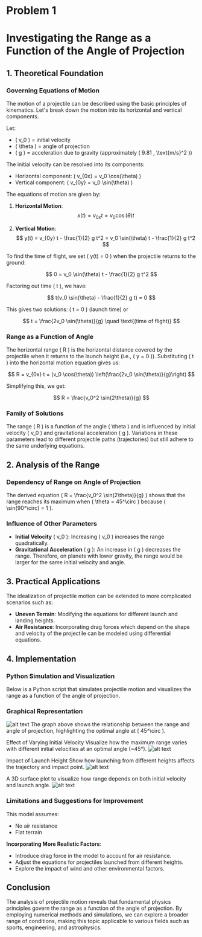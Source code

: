 # Problem 1

# Investigating the Range as a Function of the Angle of Projection

## 1. Theoretical Foundation

### Governing Equations of Motion

The motion of a projectile can be described using the basic principles of kinematics. Let's break down the motion into its horizontal and vertical components.

Let:
- \( v_0 \) = initial velocity
- \( \theta \) = angle of projection
- \( g \) = acceleration due to gravity (approximately \( 9.81 \, \text{m/s}^2 \))

The initial velocity can be resolved into its components:
- Horizontal component: \( v_{0x} = v_0 \cos(\theta) \)
- Vertical component: \( v_{0y} = v_0 \sin(\theta) \)

The equations of motion are given by:

1. **Horizontal Motion**:
   $$
   x(t) = v_{0x} t = v_0 \cos(\theta) t
   $$

2. **Vertical Motion**:
   $$
   y(t) = v_{0y} t - \frac{1}{2} g t^2 = v_0 \sin(\theta) t - \frac{1}{2} g t^2
   $$

To find the time of flight, we set \( y(t) = 0 \) when the projectile returns to the ground:

$$
0 = v_0 \sin(\theta) t - \frac{1}{2} g t^2
$$

Factoring out time \( t \), we have:

$$
t(v_0 \sin(\theta) - \frac{1}{2} g t) = 0
$$

This gives two solutions: \( t = 0 \) (launch time) or 

$$
t = \frac{2v_0 \sin(\theta)}{g} \quad \text{(time of flight)}
$$

### Range as a Function of Angle

The horizontal range \( R \) is the horizontal distance covered by the projectile when it returns to the launch height (i.e., \( y = 0 \)). Substituting \( t \) into the horizontal motion equation gives us:

$$
R = v_{0x} t = (v_0 \cos(\theta)) \left(\frac{2v_0 \sin(\theta)}{g}\right)
$$

Simplifying this, we get:

$$
R = \frac{v_0^2 \sin(2\theta)}{g}
$$

### Family of Solutions

The range \( R \) is a function of the angle \( \theta \) and is influenced by initial velocity \( v_0 \) and gravitational acceleration \( g \). Variations in these parameters lead to different projectile paths (trajectories) but still adhere to the same underlying equations.

## 2. Analysis of the Range

### Dependency of Range on Angle of Projection

The derived equation \( R = \frac{v_0^2 \sin(2\theta)}{g} \) shows that the range reaches its maximum when \( \theta = 45^\circ \) because \( \sin(90^\circ) = 1 \).

### Influence of Other Parameters

- **Initial Velocity** \( v_0 \): Increasing \( v_0 \) increases the range quadratically.
- **Gravitational Acceleration** \( g \): An increase in \( g \) decreases the range. Therefore, on planets with lower gravity, the range would be larger for the same initial velocity and angle.

## 3. Practical Applications

The idealization of projectile motion can be extended to more complicated scenarios such as:

- **Uneven Terrain**: Modifying the equations for different launch and landing heights.
- **Air Resistance**: Incorporating drag forces which depend on the shape and velocity of the projectile can be modeled using differential equations.

## 4. Implementation

### Python Simulation and Visualization

Below is a Python script that simulates projectile motion and visualizes the range as a function of the angle of projection.

### Graphical Representation

![alt text](image.png)
The graph above shows the relationship between the range and angle of projection, highlighting the optimal angle at \( 45^\circ \).

Effect of Varying Initial Velocity
Visualize how the maximum range varies with different initial velocities at an optimal angle (~45°).
![alt text](image-2.png)

Impact of Launch Height
Show how launching from different heights affects the trajectory and impact point.
![alt text](image-3.png)

A 3D surface plot to visualize how range depends on both initial velocity and launch angle.
![alt text](image-4.png)

### Limitations and Suggestions for Improvement

This model assumes:
- No air resistance
- Flat terrain

**Incorporating More Realistic Factors**:
- Introduce drag force in the model to account for air resistance.
- Adjust the equations for projectiles launched from different heights.
- Explore the impact of wind and other environmental factors.

## Conclusion

The analysis of projectile motion reveals that fundamental physics principles govern the range as a function of the angle of projection. By employing numerical methods and simulations, we can explore a broader range of conditions, making this topic applicable to various fields such as sports, engineering, and astrophysics.